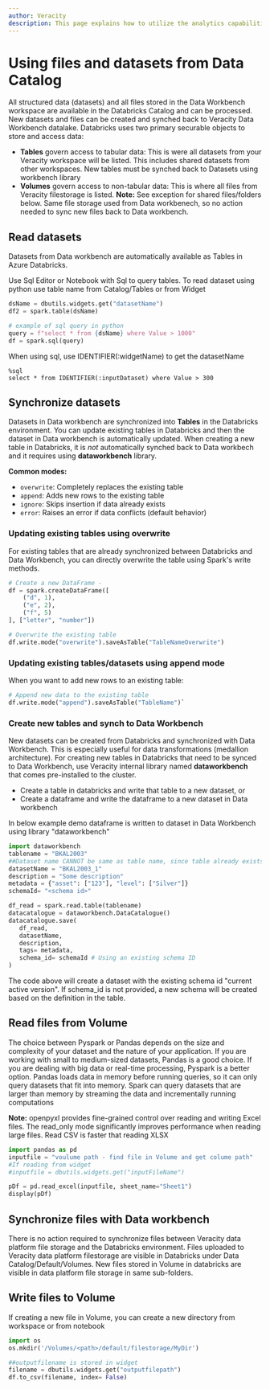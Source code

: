 ```yaml
---
author: Veracity
description: This page explains how to utilize the analytics capabilities
---
```

# Using files and datasets from Data Catalog
All structured data (datasets) and all files stored in the Data Workbench workspace are available in the Databricks Catalog and can be processed. New datasets and files can be created and synched back to Veracity Data Workbench datalake. Databricks uses two primary securable objects to store and access data:

- **Tables** govern access to tabular data: This is were all datasets from your Veracity workspace will be listed. This includes shared datasets from other workspaces. New tables must be synched back to Datasets using workbench library
- **Volumes** govern access to non-tabular data: This is where all files from Veracity filestorage is listed. **Note:** See exception for shared files/folders below. Same file storage used from Data workbenech, so no action needed to sync new files back to Data workbench.

## Read datasets
Datasets from Data workbench are automatically available as Tables in Azure Databricks.

Use Sql Editor or Notebook with Sql to query tables. To read dataset using python use table name from Catalog/Tables or from Widget

```python
dsName = dbutils.widgets.get("datasetName")
df2 = spark.table(dsName)

# example of sql query in python
query = f"select * from {dsName} where Value > 1000"
df = spark.sql(query)
```

When using sql, use IDENTIFIER(:widgetName) to get the datasetName
```
%sql
select * from IDENTIFIER(:inputDataset) where Value > 300
```

## Synchronize datasets
Datasets in Data workbench are synchronized into **Tables** in the Databricks environment. You can update existing tables in Databricks and then the dataset in Data workbench is automatically updated. When creating a new table in Databricks, it is *not* automatically synched back to Data workbech and it requires using **dataworkbench** library.

**Common modes:**
*   `overwrite`: Completely replaces the existing table
*   `append`: Adds new rows to the existing table
*   `ignore`: Skips insertion if data already exists
*   `error`: Raises an error if data conflicts (default behavior)


### Updating existing tables using overwrite
For existing tables that are already synchronized between Databricks and Data Workbench, you can directly overwrite the table using Spark's write methods.

```python
# Create a new DataFrame -
df = spark.createDataFrame([
    ("d", 1), 
    ("e", 2), 
    ("f", 5)
], ["letter", "number"])

# Overwrite the existing table
df.write.mode("overwrite").saveAsTable("TableNameOverwrite")
```

### Updating existing tables/datasets using append mode
When you want to add new rows to an existing table:

```python
# Append new data to the existing table 
df.write.mode("append").saveAsTable("TableName")`
```


### Create new tables and synch to Data Workbench
New datasets can be created from Databricks and synchronized with Data Workbench. This is especially useful for data transformations (medallion architecture). For creating new tables in Databricks that need to be synced to Data Workbench, use Veracity internal library named **dataworkbench** that comes pre-installed to the cluster. 

* Create a table in databricks and write that table to a new dataset, or
* Create a dataframe and write the dataframe to a new dataset in Data workbench 

In below example demo dataframe is written to dataset in Data Workbench using library "dataworkbench"

```python
import dataworkbench
tablename = "BKAL2003"
##Dataset name CANNOT be same as table name, since table already exists and hence will give an error when creating a table from DWB
datasetName = "BKAL2003_1"
description = "Some description"
metadata = {"asset": ["123"], "level": ["Silver"]}
schemaId= "<schema id>"

df_read = spark.read.table(tablename)
datacatalogue = dataworkbench.DataCatalogue()
datacatalogue.save(
   df_read,
   datasetName,
   description,
   tags= metadata,
   schema_id= schemaId # Using an existing schema ID   
)
```
The code above will create a dataset with the existing schema id "current active version". 
If schema_id is not provided, a new schema will be created based on the definition in the table.

## Read files from Volume
The choice between Pyspark or Pandas depends on the size and complexity of your dataset and the nature of your application. If you are working with small to medium-sized datasets, Pandas is a good choice. If you are dealing with big data or real-time processing, Pyspark is a better option. Pandas loads data in memory before running queries, so it can only query datasets that fit into memory. Spark can query datasets that are larger than memory by streaming the data and incrementally running computations

**Note:** openpyxl provides fine-grained control over reading and writing Excel files. The read_only mode significantly improves performance when reading large files. Read CSV is faster that reading XLSX

```python
import pandas as pd
inputfile = "voulume path - find file in Volume and get colume path"
#If reading from widget
#inputfile = dbutils.widgets.get("inputFileName")

pDf = pd.read_excel(inputfile, sheet_name="Sheet1") 
display(pDf)
```

## Synchronize files with Data workbench
There is no action required to synchronize files between Veracity data platform file storage and the Databricks environment. Files uploaded to Veracity data platform filestorage are visible in Databricks under Data Catalog/Default/Volumes. New files stored in Volume in databricks are visible in data platform file storage in same sub-folders.

## Write files to Volume
If creating a new file in Volume, you can create a new directory from workspace or from notebook

```python
import os
os.mkdir('/Volumes/<path>/default/filestorage/MyDir')

##outputfilename is stored in widget
filename = dbutils.widgets.get("outputfilepath")
df.to_csv(filename, index= False) 
```

